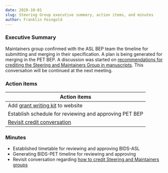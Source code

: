 ```yaml
---
date: 2020-10-01
slug: Steering Group executive summary, action items, and minutes
author: Franklin Feingold
---
```








### Executive Summary

Maintainers group confirmed with the ASL BEP team the timeline for submitting and merging in their specification. A plan is being generated for merging in the PET BEP. A discussion was started on [recommendations for crediting the Steering and Maintainers Group in manuscripts](https://github.com/bids-standard/bids-specification/issues/627). This conversation will be continued at the next meeting.

### Action items

| Action items |
| -------- |
| Add [grant writing kit](https://docs.google.com/document/d/1Q7JTOvUqt05YQfnbvGoP1SZQy_CGkNEVcsVZeS4D5_o/edit) to website     |
| Establish schedule for reviewing and approving PET BEP |
| [Revisit credit conversation](https://github.com/bids-standard/bids-specification/issues/627) |

### Minutes

- Established timetable for reviewing and approving BIDS-ASL
- Generating BIDS-PET timeline for reviewing and approving
- Revisit conversation regarding [how to credit Steering and Maintainers groups](https://github.com/bids-standard/bids-specification/issues/627)
